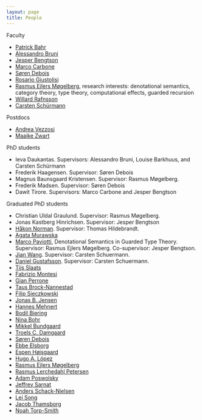 ```yaml
---
layout: page
title: People
---
```


Faculty

-   [Patrick Bahr](http://www.itu.dk/people/paba/)
-   [Alessandro Bruni](http://alessandrobruni.name/)
-   [Jesper Bengtson](http://www.itu.dk/people/jebe)
-   [Marco Carbone](http://www.itu.dk/people/maca)
-   [Søren Debois](http://www.itu.dk/people/debois)
-   [Rosario Giustolisi](http://itu.dk/people/rosg/)
-   [Rasmus Ejlers Møgelberg](http://www.itu.dk/people/mogel), research
    interests: denotational semantics, category theory, type theory,
    computational effects, guarded recursion
-   [Willard Rafnsson](http://research.precise.li/)
-   [Carsten Schürmann](http://www.itu.dk/people/carsten)

Postdocs

-   [Andrea Vezzosi](https://saizan.github.io/)
- [Maaike Zwart](https://maaikezwart.com/)

PhD students

-   Ieva Daukantas. Supervisors: Alessandro Bruni, Louise Barkhuus, and Carsten Schürmann
- Frederik Haagensen. Supervisor: Søren Debois
-   Magnus Baunsgaard Kristensen. Supervisor: Rasmus Møgelberg.
-   Frederik Madsen. Supervisor: Søren Debois
- Dawit Tirore. Supervisors: Marco Carbone and Jesper Bengtson

Graduated PhD students

-   Christian Uldal Graulund. Supervisor: Rasmus Møgelberg.
-   Jonas Kastberg Hinrichsen. Supervisor: Jesper Bengtson
-   [Håkon Norman](http://itu.dk/people/hnor). Supervisor: Thomas
    Hildebrandt.
-   [Agata Murawska](http://www.itu.dk/people/agmu)
-   [Marco Paviotti](http://itu.dk/people/mpav/), Denotational Semantics
    in Guarded Type Theory. Supervisor: Rasmus Ejlers Møgelberg.
    Co-supervisor: Jesper Bengtson.
-   [Jian Wang](http://itu.dk/people/jwan/). Supervisor: Carsten
    Schuermann.
-   [Daniel Gustafsson](http://itu.dk/people/dagu). Supervisor: Carsten
    Schuermann.
-   [Tijs Slaats](http://itu.dk/people/tslaats/)
-   [Fabrizio Montesi](http://www.fabriziomontesi.com)
-   [Gian Perrone](http://itu.dk/~gdpe/)
-   [Taus Brock-Nannestad](http://www.itu.dk/people/tbro)
-   [Filip Sieczkowski](http://itu.dk/people/fisi/)
-   [Jonas B. Jensen](Jonas_Buhrkal_Jensen "wikilink")
-   [Hannes Mehnert](http://www.itu.dk/people/hame)
-   [Bodil Biering](http://www.itu.dk/people/biering)
-   [Nina Bohr](http://www.itu.dk/people/ninab)
-   [Mikkel Bundgaard](http://www.itu.dk/people/mikkelbu)
-   [Troels C. Damgaard](http://www.itu.dk/people/tcd)
-   [Søren Debois](http://www.itu.dk/people/debois)
-   [Ebbe Elsborg](http://www.itu.dk/people/elsborg)
-   [Espen Højsgaard](http://www.itu.dk/people/espen)
-   [Hugo A. López](http://lopezacosta.net/)
-   [Rasmus Ejlers Møgelberg](http://www.itu.dk/people/mogel)
-   [Rasmus Lerchedahl Petersen](http://www.itu.dk/people/rusmus)
-   [Adam Poswolsky](http://www.itu.dk/people/poswolsky)
-   [Jeffrey Sarnat](http://www.itu.dk/people/sarnat)
-   [Anders Schack-Nielsen](http://itu.dk/people/anderssn/)
-   [Lei Song](http://www.itu.dk/~leis/)
-   [Jacob Thamsborg](http://www.itu.dk/people/thamsborg)
-   [Noah Torp-Smith](http://www.itu.dk/people/noah)
